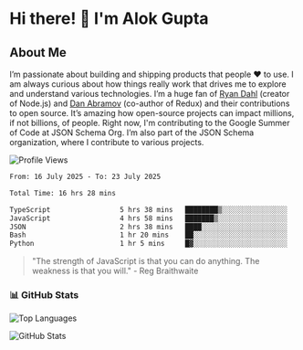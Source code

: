 # Hi there! 👋 I'm Alok Gupta

## About Me
I’m passionate about building and shipping products that people ❤️ to use. I am always curious about how things really work that drives me to explore and understand various technologies. I’m a huge fan of [Ryan Dahl](https://github.com/ry) (creator of Node.js) and [Dan Abramov](https://github.com/gaearon) (co-author of Redux) and their contributions to open source. It’s amazing how open-source projects can impact millions, if not billions, of people. Right now, I'm contributing to the Google Summer of Code at JSON Schema Org. I’m also part of the JSON Schema organization, where I contribute to various projects.

![Profile Views](https://komarev.com/ghpvc/?username=aialok&label=Profile%20views&color=0e75b6&style=flat)

<!--START_SECTION:waka-->

```txt
From: 16 July 2025 - To: 23 July 2025

Total Time: 16 hrs 28 mins

TypeScript                 5 hrs 38 mins   ████████▒░░░░░░░░░░░░░░░░   32.89 %
JavaScript                 4 hrs 58 mins   ███████▒░░░░░░░░░░░░░░░░░   29.08 %
JSON                       2 hrs 38 mins   ████░░░░░░░░░░░░░░░░░░░░░   15.43 %
Bash                       1 hr 20 mins    ██░░░░░░░░░░░░░░░░░░░░░░░   07.78 %
Python                     1 hr 5 mins     █▓░░░░░░░░░░░░░░░░░░░░░░░   06.42 %
```

<!--END_SECTION:waka-->

> "The strength of JavaScript is that you can do anything. The weakness is that you will." - Reg Braithwaite



### 📊 GitHub Stats
![Top Languages](https://github-readme-stats.vercel.app/api/top-langs/?username=aialok&layout=compact)

![GitHub Stats](https://github-readme-stats-peach-pi.vercel.app/api?username=aialok&show_icons=true&hide_title=true&include_all_commits=true&count_private=true&bg_color=45,2b8eaf,b222a8&text_color=ffffff&icon_color=ffffff&title_color=ffffff&border_color=000000)



